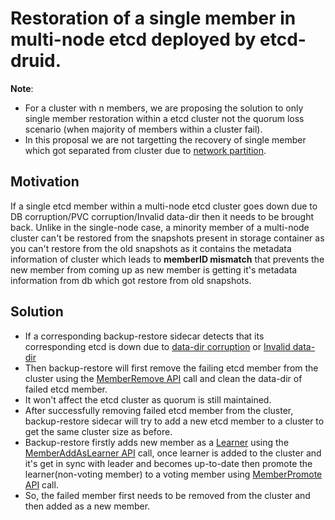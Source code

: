 # Restoration of a single member in multi-node etcd deployed by etcd-druid.

**Note**:
- For a cluster with n members, we are proposing the solution to only single member restoration within a etcd cluster not the quorum loss scenario (when majority of members within a cluster fail).
- In this proposal we are not targetting the recovery of single member which got separated from cluster due to [network partition](https://etcd.io/docs/v3.3/op-guide/failures/#network-partition).

## Motivation
If a single etcd member within a multi-node etcd cluster goes down due to DB corruption/PVC corruption/Invalid data-dir then it needs to be brought back. Unlike in the single-node case, a minority member of a multi-node cluster can't be restored from the snapshots present in storage container as you can't restore from the old snapshots as it contains the metadata information of cluster which leads to **memberID mismatch** that prevents the new member from coming up as new member is getting it's metadata information from db which got restore from old snapshots.

## Solution
- If a corresponding backup-restore sidecar detects that its corresponding etcd is down due to [data-dir corruption](https://github.com/gardener/etcd-backup-restore/blob/7d27a47f5793b0949492d225ada5fd8344b6b6a2/pkg/initializer/validator/datavalidator.go#L177) or [Invalid data-dir](https://github.com/gardener/etcd-backup-restore/blob/7d27a47f5793b0949492d225ada5fd8344b6b6a2/pkg/initializer/validator/datavalidator.go#L204)
- Then backup-restore will first remove the failing etcd member from the cluster using the [MemberRemove API](https://github.com/etcd-io/etcd/blob/ae9734ed278b7a1a7dfc82e800471ebbf9fce56f/clientv3/cluster.go#L45-L46) call and clean the data-dir of failed etcd member.
- It won't affect the etcd cluster as quorum is still maintained.
- After successfully removing failed etcd member from the cluster, backup-restore sidecar will try to add a new etcd member to a cluster to get the same cluster size as before.
- Backup-restore firstly adds new member as a [Learner](https://etcd.io/docs/v3.3/learning/learner/) using the [MemberAddAsLearner API](https://github.com/etcd-io/etcd/blob/ae9734ed278b7a1a7dfc82e800471ebbf9fce56f/clientv3/cluster.go#L42-L43) call, once learner is added to the cluster and it's get in sync with leader and becomes up-to-date then promote the learner(non-voting member) to a voting member using [MemberPromote API](https://github.com/etcd-io/etcd/blob/ae9734ed278b7a1a7dfc82e800471ebbf9fce56f/clientv3/cluster.go#L51-L52) call.
- So, the failed member first needs to be removed from the cluster and then added as a new member.
